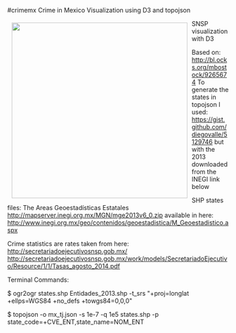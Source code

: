 #crimemx
Crime in Mexico Visualization using D3 and topojson

<a href="http://thesis.ernestoaraiza.com/crimemx/"><img src="http://thesis.ernestoaraiza.com/images/t20141011.png" align="left" hspace="10" vspace="6" width="400"></a>

SNSP visualization with D3

Based on: http://bl.ocks.org/mbostock/9265674 To generate the states in topojson I used: https://gist.github.com/diegovalle/5129746 but with the 2013 downloaded from the INEGI link below

SHP states files: The Areas Geoestadísticas Estatales http://mapserver.inegi.org.mx/MGN/mge2013v6_0.zip available in here: http://www.inegi.org.mx/geo/contenidos/geoestadistica/M_Geoestadistico.aspx

Crime statistics are rates taken from here: http://secretariadoejecutivosnsp.gob.mx/
http://secretariadoejecutivosnsp.gob.mx/work/models/SecretariadoEjecutivo/Resource/1/1/Tasas_agosto_2014.pdf

Terminal Commands:

$ ogr2ogr states.shp Entidades_2013.shp -t_srs "+proj=longlat +ellps=WGS84 +no_defs +towgs84=0,0,0"

$ topojson -o mx_tj.json -s 1e-7 -q 1e5 states.shp -p state_code=+CVE_ENT,state_name=NOM_ENT
